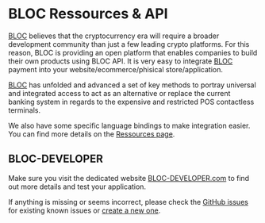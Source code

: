 # BLOC Ressources & API

[BLOC](https://bloc.money) believes that the cryptocurrency era will require a broader development community than just a few leading crypto platforms. For this reason, BLOC is providing an open platform that enables companies to build their own products using BLOC API. It is very easy to integrate [BLOC](https://bloc.money) payment into your website/ecommerce/phisical store/application.

[BLOC](https://bloc.money) has unfolded and advanced a set of key methods to portray universal and integrated access to act as an alternative or replace the current banking system in regards to the expensive and restricted POS contactless terminals.

We also have some specific language bindings to make integration easier. You can find more details on the [Ressources page](../API/Resources.md).

## BLOC-DEVELOPER

Make sure you visit the dedicated website [BLOC-DEVELOPER.com](https://bloc-developer.com) to find out more details and test your application.

If anything is missing or seems incorrect, please check the [GitHub issues](https://github.com/furiousteam/BLOC-wiki/issues) for existing known issues or [create a new one](https://github.com/furiousteam/BLOC-wiki/issues/new).


